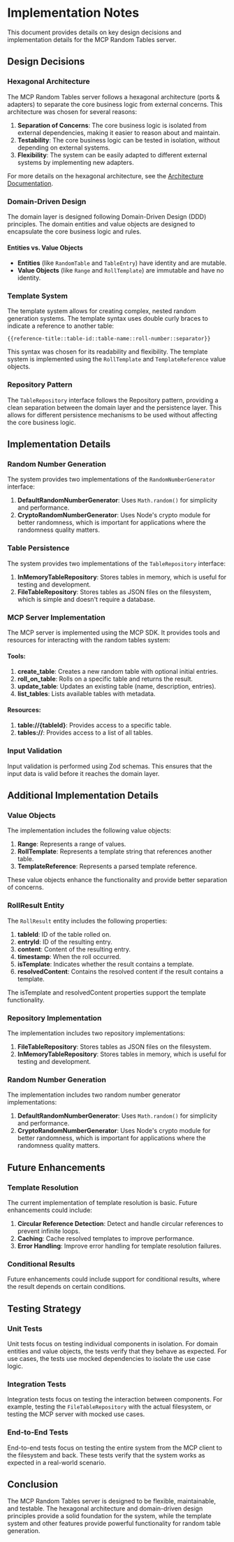 # Implementation Notes

This document provides details on key design decisions and implementation details for the MCP Random Tables server.

## Design Decisions

### Hexagonal Architecture

The MCP Random Tables server follows a hexagonal architecture (ports & adapters) to separate the core business logic from external concerns. This architecture was chosen for several reasons:

1. **Separation of Concerns**: The core business logic is isolated from external dependencies, making it easier to reason about and maintain.
2. **Testability**: The core business logic can be tested in isolation, without depending on external systems.
3. **Flexibility**: The system can be easily adapted to different external systems by implementing new adapters.

For more details on the hexagonal architecture, see the [Architecture Documentation](./architecture.md).

### Domain-Driven Design

The domain layer is designed following Domain-Driven Design (DDD) principles. The domain entities and value objects are designed to encapsulate the core business logic and rules.

#### Entities vs. Value Objects

- **Entities** (like `RandomTable` and `TableEntry`) have identity and are mutable.
- **Value Objects** (like `Range` and `RollTemplate`) are immutable and have no identity.

### Template System

The template system allows for creating complex, nested random generation systems. The template syntax uses double curly braces to indicate a reference to another table:

```
{{reference-title::table-id::table-name::roll-number::separator}}
```

This syntax was chosen for its readability and flexibility. The template system is implemented using the `RollTemplate` and `TemplateReference` value objects.

### Repository Pattern

The `TableRepository` interface follows the Repository pattern, providing a clean separation between the domain layer and the persistence layer. This allows for different persistence mechanisms to be used without affecting the core business logic.

## Implementation Details

### Random Number Generation

The system provides two implementations of the `RandomNumberGenerator` interface:

1. **DefaultRandomNumberGenerator**: Uses `Math.random()` for simplicity and performance.
2. **CryptoRandomNumberGenerator**: Uses Node's crypto module for better randomness, which is important for applications where the randomness quality matters.

### Table Persistence

The system provides two implementations of the `TableRepository` interface:

1. **InMemoryTableRepository**: Stores tables in memory, which is useful for testing and development.
2. **FileTableRepository**: Stores tables as JSON files on the filesystem, which is simple and doesn't require a database.

### MCP Server Implementation

The MCP server is implemented using the MCP SDK. It provides tools and resources for interacting with the random tables system:

#### Tools:

1. **create_table**: Creates a new random table with optional initial entries.
2. **roll_on_table**: Rolls on a specific table and returns the result.
3. **update_table**: Updates an existing table (name, description, entries).
4. **list_tables**: Lists available tables with metadata.

#### Resources:

1. **table://{tableId}**: Provides access to a specific table.
2. **tables://**: Provides access to a list of all tables.

### Input Validation

Input validation is performed using Zod schemas. This ensures that the input data is valid before it reaches the domain layer.

## Additional Implementation Details

### Value Objects

The implementation includes the following value objects:

1. **Range**: Represents a range of values.
2. **RollTemplate**: Represents a template string that references another table.
3. **TemplateReference**: Represents a parsed template reference.

These value objects enhance the functionality and provide better separation of concerns.

### RollResult Entity

The `RollResult` entity includes the following properties:

1. **tableId**: ID of the table rolled on.
2. **entryId**: ID of the resulting entry.
3. **content**: Content of the resulting entry.
4. **timestamp**: When the roll occurred.
5. **isTemplate**: Indicates whether the result contains a template.
6. **resolvedContent**: Contains the resolved content if the result contains a template.

The isTemplate and resolvedContent properties support the template functionality.

### Repository Implementation

The implementation includes two repository implementations:

1. **FileTableRepository**: Stores tables as JSON files on the filesystem.
2. **InMemoryTableRepository**: Stores tables in memory, which is useful for testing and development.

### Random Number Generation

The implementation includes two random number generator implementations:

1. **DefaultRandomNumberGenerator**: Uses `Math.random()` for simplicity and performance.
2. **CryptoRandomNumberGenerator**: Uses Node's crypto module for better randomness, which is important for applications where the randomness quality matters.

## Future Enhancements

### Template Resolution

The current implementation of template resolution is basic. Future enhancements could include:

1. **Circular Reference Detection**: Detect and handle circular references to prevent infinite loops.
2. **Caching**: Cache resolved templates to improve performance.
3. **Error Handling**: Improve error handling for template resolution failures.

### Conditional Results

Future enhancements could include support for conditional results, where the result depends on certain conditions.

## Testing Strategy

### Unit Tests

Unit tests focus on testing individual components in isolation. For domain entities and value objects, the tests verify that they behave as expected. For use cases, the tests use mocked dependencies to isolate the use case logic.

### Integration Tests

Integration tests focus on testing the interaction between components. For example, testing the `FileTableRepository` with the actual filesystem, or testing the MCP server with mocked use cases.

### End-to-End Tests

End-to-end tests focus on testing the entire system from the MCP client to the filesystem and back. These tests verify that the system works as expected in a real-world scenario.

## Conclusion

The MCP Random Tables server is designed to be flexible, maintainable, and testable. The hexagonal architecture and domain-driven design principles provide a solid foundation for the system, while the template system and other features provide powerful functionality for random table generation.

